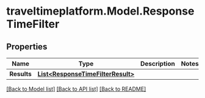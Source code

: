 # traveltimeplatform.Model.ResponseTimeFilter
## Properties

Name | Type | Description | Notes
------------ | ------------- | ------------- | -------------
**Results** | [**List&lt;ResponseTimeFilterResult&gt;**](ResponseTimeFilterResult.md) |  | 

[[Back to Model list]](../README.md#documentation-for-models) [[Back to API list]](../README.md#documentation-for-api-endpoints) [[Back to README]](../README.md)

